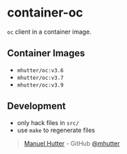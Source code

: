 # container-oc

`oc` client in a container image.

## Container Images

- `mhutter/oc:v3.6`
- `mhutter/oc:v3.7`
- `mhutter/oc:v3.9`

## Development

- only hack files in `src/`
- use `make` to regenerate files

> [Manuel Hutter](https://hutter.io) - GitHub [@mhutter](https://github.com)
